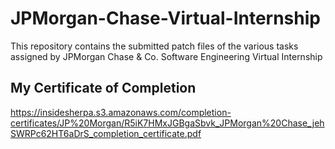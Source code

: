 # JPMorgan-Chase-Virtual-Internship

This repository contains the submitted patch files of the various tasks assigned by JPMorgan Chase &amp; Co. Software Engineering Virtual Internship

## My Certificate of Completion

https://insidesherpa.s3.amazonaws.com/completion-certificates/JP%20Morgan/R5iK7HMxJGBgaSbvk_JPMorgan%20Chase_jehSWRPc62HT6aDrS_completion_certificate.pdf



